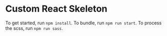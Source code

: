 # Custom React Skeleton

To get started, run ```npm install```. To bundle, run ```npm run start```. To process the scss, run ```npm run sass```.
